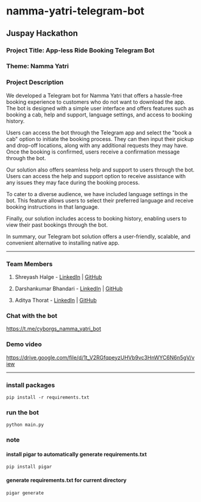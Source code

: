 # namma-yatri-telegram-bot

## Juspay Hackathon

### Project Title: App-less Ride Booking Telegram Bot

### Theme: Namma Yatri

### Project Description

We developed a Telegram bot for Namma Yatri that offers a hassle-free booking experience to customers who do not want to download the app. The bot is designed with a simple user interface and offers features such as booking a cab, help and support, language settings, and access to booking history.

Users can access the bot through the Telegram app and select the "book a cab" option to initiate the booking process. They can then input their pickup and drop-off locations, along with any additional requests they may have. Once the booking is confirmed, users receive a confirmation message through the bot.

Our solution also offers seamless help and support to users through the bot. Users can access the help and support option to receive assistance with any issues they may face during the booking process.

To cater to a diverse audience, we have included language settings in the bot. This feature allows users to select their preferred language and receive booking instructions in that language.

Finally, our solution includes access to booking history, enabling users to view their past bookings through the bot.

In summary, our Telegram bot solution offers a user-friendly, scalable, and convenient alternative to installing native app.


---

### Team Members

1. Shreyash Halge -  [LinkedIn](https://www.linkedin.com/in/shreyash-halge/) | [GitHub](https://github.com/noblecoder11)

2. Darshankumar Bhandari -  [LinkedIn](https://www.linkedin.com/in/darshan9405/) | [GitHub](https://github.com/darshan9405)

3. Aditya Thorat -  [LinkedIn](https://www.linkedin.com/in/adityathorat/) | [GitHub](https://github.com/thorataditya14)

### Chat with the bot

<https://t.me/cyborgs_namma_yatri_bot>

### Demo video

<https://drive.google.com/file/d/1t_V2RGfqpeyzUHVb9vc3HnWYC6N6n5gV/view>

---

### install packages

```
pip install -r requirements.txt
```

### run the bot

```
python main.py
```

### note

#### install pigar to automatically generate requirements.txt

```
pip install pigar
```

#### generate requirements.txt for current directory

```
pigar generate
```
